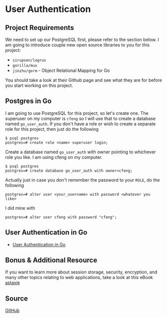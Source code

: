 # User Authentication

## Project Requirements

We need to set up our PostgreSQL first, please refer to the section below. I am going to introduce
couple new open source libraries to you for this project:

* `sirupsen/logrus`
* `gorilla/mux`
* `jinzhu/gorm` -  Object Relational Mapping for Go

You should take a look at their Github page and see what they are for before you start working on
this project.

## Postgres in Go

I am going to use PostgreSQL for this project, so let's create one. The superuser on my computer is
`cfeng` so I will use that to create a database named `go_user_auth`. If you don't have a role or
wish to create a separate role for this project, then just do the following

    $ psql postgres
    postgres=# create role <name> superuser login;

Create a database named `go_user_auth` with owner pointing to whichever role you like. I am using
cfeng on my computer.

    $ psql postgres
    postgres=# create database go_user_auth with owner=cfeng;

Actually just in case you don't remember the password to your `ROLE`, do the following

    postgres=# alter user <your_username> with password <whatever you like>

I did mine with

    postgres=# alter user cfeng with password "cfeng";

## User Authentication in Go

* [User Authentication in Go](https://www.youtube.com/channel/UCoKwJSadNdeJkpfBpI-f5Ow)

## Bonus & Additional Resource

If you want to learn more about session storage, security, encryption, and many other topics
relating to web applications, take a look at this eBook [astaxie][1]

## Source

[GitHub](https://github.com/calvinfeng/go-academy/tree/master/userauth)

[1]:https://astaxie.gitbooks.io/build-web-application-with-golang/content/en/